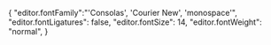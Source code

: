 {
    "editor.fontFamily":"'Consolas', 'Courier New', 'monospace'",
    "editor.fontLigatures": false,
    "editor.fontSize": 14,
    "editor.fontWeight": "normal",
}
